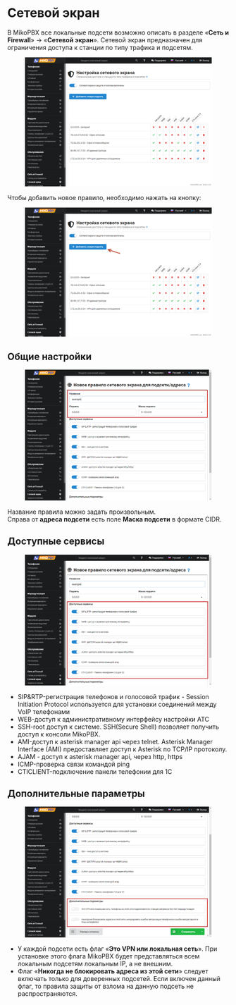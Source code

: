 # Сетевой экран

В MikoPBX все локальные подсети возможно описать в разделе «**Сеть и Firewall**» → «**Сетевой экран**». Сетевой экран предназначен для ограничения доступа к станции по типу трафика и подсетям.

<figure><img src="../../.gitbook/assets/new1.png" alt=""><figcaption></figcaption></figure>

Чтобы добавить новое правило, необходимо нажать на кнопку:

<figure><img src="../../.gitbook/assets/new2.png" alt=""><figcaption></figcaption></figure>

## Общие настройки

<figure><img src="../../.gitbook/assets/13 (9).png" alt=""><figcaption></figcaption></figure>

Название правила можно задать произвольным.\
Справа от **адреса подсети** есть поле **Маска подсети** в формате CIDR.&#x20;

## Доступные сервисы <a href="#dostupnye_servisy" id="dostupnye_servisy"></a>

<figure><img src="../../.gitbook/assets/14 (8).png" alt=""><figcaption></figcaption></figure>

* SIP\&RTP-регистрация телефонов и голосовой трафик - Session Initiation Protocol используется для установки соединений между VoIP телефонами
* WEB-доступ к административному интерфейсу настройки АТС
* SSH-root доступ к системе. SSH(Secure Shell) позволяет получить доступ к консоли MikoPBX.
* AMI-доступ к asterisk manager api через telnet. Asterisk Manager Interface (AMI) предоставляет доступ к Asterisk по TCP/IP протоколу.
* AJAM - доступ к asterisk manager api, через http, https
* ICMP-проверка связи командой ping
* CTICLIENT-подключение панели телефонии для 1С

## Дополнительные параметры <a href="#dopolnitelnye_parametry" id="dopolnitelnye_parametry"></a>

<figure><img src="../../.gitbook/assets/15 (5).png" alt=""><figcaption></figcaption></figure>

* У каждой подсети есть флаг «**Это VPN или локальная сеть**». При установке этого флага MikoPBX будет представляться всем локальным подсетям локальным IP, а не внешним.
* Флаг «**Никогда не блокировать адреса из этой сети**» следует включать только для доверенных подсетей. Если включен данный флаг, то правила защиты от взлома на данную подсеть не распространяются.

